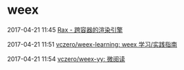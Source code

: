# weex

2017-04-21 11:45 [Rax - 跨容器的渲染引擎](https://alibaba.github.io/rax/)

2017-04-21 11:51 [vczero/weex-learning: weex 学习/实践指南](https://github.com/vczero/weex-learning)

2017-04-21 11:54 [vczero/weex-yy: 微阅读](https://github.com/vczero/weex-yy)



